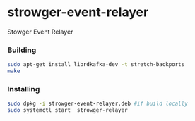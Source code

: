 # strowger-event-relayer
Stowger Event Relayer

### Building

```bash
sudo apt-get install librdkafka-dev -t stretch-backports
make
```

### Installing

```bash
sudo dpkg -i strowger-event-relayer.deb #if build locally
sudo systemctl start  strowger-relayer
```